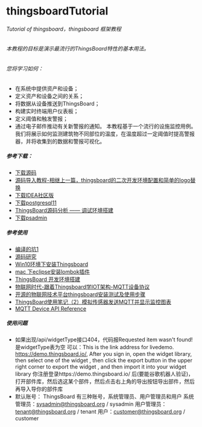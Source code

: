 # thingsboardTutorial
###### Tutorial of thingsboard，thingsboard 框架教程

###### 本教程的目标是演示最流行的ThingsBoard特性的基本用法。
###### 您将学习如何：
- 在系统中提供资产和设备；
- 定义资产和设备之间的关系；
- 将数据从设备推送到ThingsBoard；
- 构建实时终端用户仪表板；
- 定义阈值和触发警报；
- 通过电子邮件推动有关新警报的通知。
本教程基于一个流行的设施监控用例。
我们将展示如何监测建筑物不同部位的温度，在温度超过一定阈值时提高警报器，并将收集到的数据和警报可视化。

##### 参考下载：
- [下载源码](https://github.com/thingsboard/thingsboard/releases)
- [源码导入教程-相继上一篇，thingsboard的二次开发环境配置和简单的logo替换](https://blog.csdn.net/liuli283/article/details/93466756)
- [下载IDEA社区版](https://download.jetbrains.8686c.com/idea/ideaIC-2019.3.exe)
- [下载postgresql11](https://get.enterprisedb.com/postgresql/postgresql-11.1-1-windows-x64.exe)
- [ThingsBoard源码分析 —— 调试环境搭建](https://blog.csdn.net/julyqian/article/details/88081367)
- [下载psadmin](https://ftp.postgresql.org/pub/pgadmin/pgadmin4/v4.16/windows/pgadmin4-4.16-x86.exe)
##### 参考使用
- [编译的坑1](https://www.cnblogs.com/danny-djy/p/9051714.html)
- [源码研究](https://blog.csdn.net/julyqian/article/details/88081367)
- [Win10环境下安装Thingsboard](https://blog.csdn.net/nebulaly/article/details/85219032)
- [mac 下eclipse安装lombok插件](https://blog.csdn.net/kongtong2004/article/details/80054817)
- [ThingsBoard 开发环境搭建](https://blog.csdn.net/curly_d/article/details/89884604)
- [物联网时代-跟着Thingsboard学IOT架构-MQTT设备协议](https://www.cnblogs.com/sanshengshui/p/11237695.html)
- [开源的物联网技术平台thingsboard安装测试及使用步骤](https://blog.csdn.net/weixin_33835103/article/details/92034895)
- [ThingsBoard使用笔记（2）模拟传感器发送MQTT并显示监控图表](https://blog.csdn.net/ieflex/article/details/97149225)
- [MQTT Device API Reference](https://thingsboard.io/docs/reference/mqtt-api/#subscribe-to-attribute-updates-from-the-server)
##### 使用问题
- 如果出现/api/widgetType接口404，代码报Requested item wasn't found!是widgetType表为空
可以：This is the link address for livedemo. https://demo.thingsboard.io/, After you sign in, open the widget library, then select one of the widget , then click the export button in the upper right corner to export the widget , and then import it into your widget library
你注册登录https://demo.thingsboard.io/ 后(要能谷歌机器人验证)，打开部件库，然后选这某个部件，然后点击右上角的导出按钮导出部件，然后再导入导你的部件库
- 默认账号：
ThingsBoard 有三种账号，系统管理员、用户管理员和用户
系统管理员：sysadmin@thingsboard.org / sysadmin
用户管理员：tenant@thingsboard.org / tenant
用户：customer@thingsboard.org / customer
